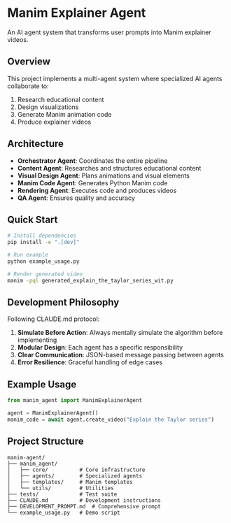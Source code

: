 # Manim Explainer Agent

An AI agent system that transforms user prompts into Manim explainer videos.

## Overview

This project implements a multi-agent system where specialized AI agents collaborate to:
1. Research educational content
2. Design visualizations
3. Generate Manim animation code
4. Produce explainer videos

## Architecture

- **Orchestrator Agent**: Coordinates the entire pipeline
- **Content Agent**: Researches and structures educational content
- **Visual Design Agent**: Plans animations and visual elements
- **Manim Code Agent**: Generates Python Manim code
- **Rendering Agent**: Executes code and produces videos
- **QA Agent**: Ensures quality and accuracy

## Quick Start

```bash
# Install dependencies
pip install -e ".[dev]"

# Run example
python example_usage.py

# Render generated video
manim -pql generated_explain_the_taylor_series_wit.py
```

## Development Philosophy

Following CLAUDE.md protocol:
1. **Simulate Before Action**: Always mentally simulate the algorithm before implementing
2. **Modular Design**: Each agent has a specific responsibility
3. **Clear Communication**: JSON-based message passing between agents
4. **Error Resilience**: Graceful handling of edge cases

## Example Usage

```python
from manim_agent import ManimExplainerAgent

agent = ManimExplainerAgent()
manim_code = await agent.create_video("Explain the Taylor series")
```

## Project Structure

```
manim-agent/
├── manim_agent/
│   ├── core/          # Core infrastructure
│   ├── agents/        # Specialized agents
│   ├── templates/     # Manim templates
│   └── utils/         # Utilities
├── tests/             # Test suite
├── CLAUDE.md          # Development instructions
├── DEVELOPMENT_PROMPT.md  # Comprehensive prompt
└── example_usage.py   # Demo script
```